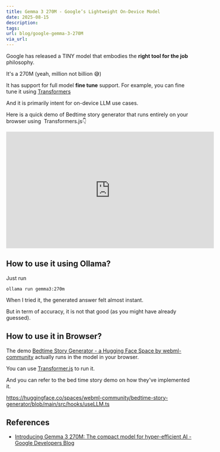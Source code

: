 ```yaml
---
title: Gemma 3 270M - Google’s Lightweight On‑Device Model
date: 2025-08-15
description: 
tags: 
url: blog/google-gemma-3-270M
via_url:
---
```

Google has released a TINY model that embodies the **right tool for the job** philosophy. 

It's a 270M (yeah, million not billion 😅)

It has support for full model **fine tune** support. For example, you can fine tune it using [Transformers](https://ai.google.dev/gemma/docs/core/huggingface_text_full_finetune)

And it is primarily intent for on-device LLM use cases.

Here is a quick demo of Bedtime story generator  that runs entirely on your browser using  Transformers.js👇
<iframe width="560" height="315" src="https://www.youtube-nocookie.com/embed/ds95v-Aiu5E?si=RdFFdtyHaOmM2unO" title="YouTube video player" frameborder="0" allow="accelerometer; autoplay; clipboard-write; encrypted-media; gyroscope; picture-in-picture; web-share" referrerpolicy="strict-origin-when-cross-origin" allowfullscreen></iframe>


## How to use it using Ollama?

Just run 

```
ollama run gemma3:270m
```

When I tried it, the generated answer felt almost instant. 

But in term of accuracy, it is not that good (as you might have already guessed).

## How to use it in Browser?
The demo [Bedtime Story Generator - a Hugging Face Space by webml-community](https://huggingface.co/spaces/webml-community/bedtime-story-generator) actually runs in the model in your browser.

You can use [Transformer.js](https://huggingface.co/docs/transformers.js) to run it.

And you can refer to the bed time story demo on how they've implemented it.

https://huggingface.co/spaces/webml-community/bedtime-story-generator/blob/main/src/hooks/useLLM.ts


## References
- [Introducing Gemma 3 270M: The compact model for hyper-efficient AI - Google Developers Blog](https://developers.googleblog.com/en/introducing-gemma-3-270m/)
